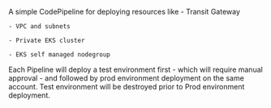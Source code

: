 A simple CodePipeline for deploying resources like
    - Transit Gateway
    
    - VPC and subnets
    
    - Private EKS cluster
    
    - EKS self managed nodegroup

Each Pipeline will deploy a test environment first - which will require manual approval - and followed by prod environment deployment on the same account. Test environment will be destroyed prior to Prod environment deployment.  

